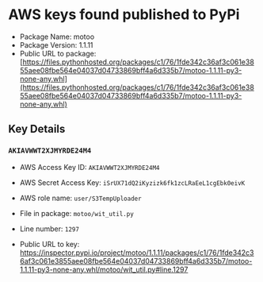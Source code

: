 # AWS keys found published to PyPi

* Package Name: motoo
* Package Version: 1.1.11
* Public URL to package: [https://files.pythonhosted.org/packages/c1/76/1fde342c36af3c061e3855aee08fbe564e04037d04733869bff4a6d335b7/motoo-1.1.11-py3-none-any.whl](https://files.pythonhosted.org/packages/c1/76/1fde342c36af3c061e3855aee08fbe564e04037d04733869bff4a6d335b7/motoo-1.1.11-py3-none-any.whl)

## Key Details

### `AKIAVWWT2XJMYRDE24M4`

* AWS Access Key ID: `AKIAVWWT2XJMYRDE24M4`
* AWS Secret Access Key: `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` 
* AWS role name: `user/S3TempUploader`
* File in package: `motoo/wit_util.py`
* Line number: `1297`

* Public URL to key: https://inspector.pypi.io/project/motoo/1.1.11/packages/c1/76/1fde342c36af3c061e3855aee08fbe564e04037d04733869bff4a6d335b7/motoo-1.1.11-py3-none-any.whl/motoo/wit_util.py#line.1297


